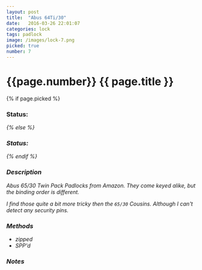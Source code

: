 ```yaml
---
layout: post
title:  "Abus 64Ti/30"
date:   2016-03-26 22:01:07
categories: lock
tags: padlock
image: /images/lock-7.png
picked: true
number: 7
---
```


# {{page.number}} {{ page.title }}

{% if page.picked %}
### Status: <i class="fa fa-unlock"/>
{% else %}
### Status: <i class="fa fa-lock"/>
{% endif %}

### Description

Abus 65/30 Twin Pack Padlocks from Amazon. They come keyed alike, but the binding order is different.

I find those quite a bit more tricky then the `65/30` Cousins. Although I can't detect any security pins.

### Methods

- zipped
- SPP'd

### Notes
